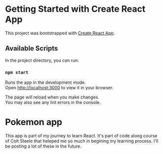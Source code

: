 # Getting Started with Create React App

This project was bootstrapped with [Create React App](https://github.com/facebook/create-react-app).

## Available Scripts

In the project directory, you can run:

### `npm start`

Runs the app in the development mode.\
Open [http://localhost:3000](http://localhost:3000) to view it in your browser.

The page will reload when you make changes.\
You may also see any lint errors in the console.

# Pokemon app
This app is part of my journey to learn React. It's part of code along course of Colt Steele that heleped me so much in begining my learning process. I'll be posting a lot of these in the future.

